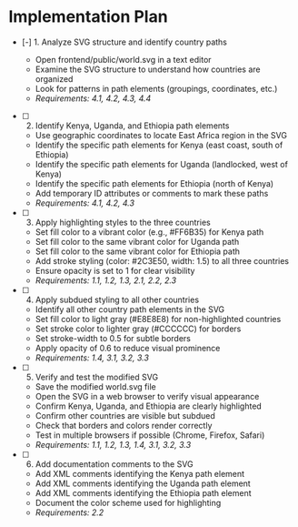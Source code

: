 # Implementation Plan

- [-] 1. Analyze SVG structure and identify country paths



  - Open frontend/public/world.svg in a text editor
  - Examine the SVG structure to understand how countries are organized
  - Look for patterns in path elements (groupings, coordinates, etc.)
  - _Requirements: 4.1, 4.2, 4.3, 4.4_

- [ ] 2. Identify Kenya, Uganda, and Ethiopia path elements
  - Use geographic coordinates to locate East Africa region in the SVG
  - Identify the specific path elements for Kenya (east coast, south of Ethiopia)
  - Identify the specific path elements for Uganda (landlocked, west of Kenya)
  - Identify the specific path elements for Ethiopia (north of Kenya)
  - Add temporary ID attributes or comments to mark these paths
  - _Requirements: 4.1, 4.2, 4.3_

- [ ] 3. Apply highlighting styles to the three countries
  - Set fill color to a vibrant color (e.g., #FF6B35) for Kenya path
  - Set fill color to the same vibrant color for Uganda path
  - Set fill color to the same vibrant color for Ethiopia path
  - Add stroke styling (color: #2C3E50, width: 1.5) to all three countries
  - Ensure opacity is set to 1 for clear visibility
  - _Requirements: 1.1, 1.2, 1.3, 2.1, 2.2, 2.3_

- [ ] 4. Apply subdued styling to all other countries
  - Identify all other country path elements in the SVG
  - Set fill color to light gray (#E8E8E8) for non-highlighted countries
  - Set stroke color to lighter gray (#CCCCCC) for borders
  - Set stroke-width to 0.5 for subtle borders
  - Apply opacity of 0.6 to reduce visual prominence
  - _Requirements: 1.4, 3.1, 3.2, 3.3_

- [ ] 5. Verify and test the modified SVG
  - Save the modified world.svg file
  - Open the SVG in a web browser to verify visual appearance
  - Confirm Kenya, Uganda, and Ethiopia are clearly highlighted
  - Confirm other countries are visible but subdued
  - Check that borders and colors render correctly
  - Test in multiple browsers if possible (Chrome, Firefox, Safari)
  - _Requirements: 1.1, 1.2, 1.3, 1.4, 3.1, 3.2, 3.3_

- [ ] 6. Add documentation comments to the SVG
  - Add XML comments identifying the Kenya path element
  - Add XML comments identifying the Uganda path element
  - Add XML comments identifying the Ethiopia path element
  - Document the color scheme used for highlighting
  - _Requirements: 2.2_
